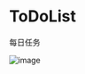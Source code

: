 # ToDoList
每日任务

![image](https://user-images.githubusercontent.com/77725730/138248949-6317371a-405c-4290-bc67-d77c3eaea7f1.png)
